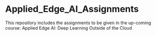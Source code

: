 # Applied_Edge_AI_Assignments

This repository includes the assignments to be given in the up-coming course: Applied Edge AI: Deep Learning Outside of the Cloud
